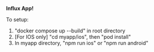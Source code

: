 **Influx App!**

To setup:
1. "docker compose up --build" in root directory
2. [For IOS only] "cd myapp/ios", then "pod install"
3. In myapp directory, "npm run ios" or "npm run android"
